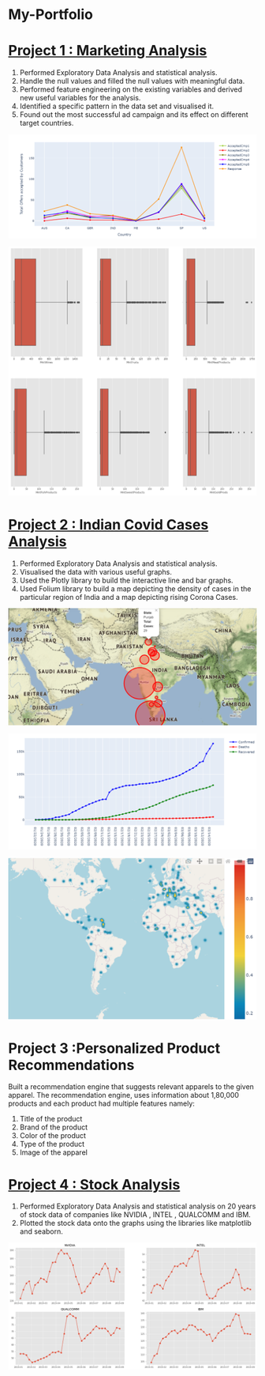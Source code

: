 # My-Portfolio

# [Project 1 : Marketing Analysis](https://github.com/Abhinav310/Marketing-Analysis)

1. Performed Exploratory Data Analysis and statistical analysis. 
2. Handle the null values and filled the null values with meaningful data. 
3. Performed feature engineering on the existing variables and derived new useful variables for the analysis. 
4. Identified a specific pattern in the data set and visualised it. 
5. Found out the most successful ad campaign and its effect on different target countries. 

![](/Images/m1.PNG)

![](/Images/mark.png)

# [Project 2 : Indian Covid Cases Analysis](https://github.com/Abhinav310/Indian-Covid-Cases-Analysis/blob/main/India%20COVID-19%20Data%20Analysis.ipynb)

1. Performed Exploratory Data Analysis and statistical analysis. 
2. Visualised the data with various useful graphs. 
3. Used the Plotly library to build the interactive line and bar graphs. 
4. Used Folium library to build a map depicting the density of cases in the particular region of India and a map depicting rising Corona Cases.

![](/Images/cdfjkfku.PNG)

![](/Images/indgraph.PNG)

![](/Images/indmap.PNG)

# Project 3 :Personalized Product Recommendations

Built a recommendation engine that suggests relevant apparels to the given apparel.
The recommendation engine, uses information about 1,80,000 products and each product had multiple features namely:

1. Title of the product
2. Brand of the product
3. Color of the product
4. Type of the product
5. Image of the apparel

# [Project 4 : Stock Analysis](https://github.com/Abhinav310/Stock-Data-Analysis)

1. Performed Exploratory Data Analysis and statistical analysis on 20 years of stock data of companies like NVIDIA , INTEL , QUALCOMM and IBM.
2. Plotted the stock data onto the graphs using the libraries like matplotlib and seaborn.

![](/Images/stock.png)
